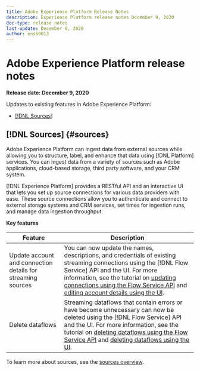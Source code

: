 ```yaml
---
title: Adobe Experience Platform Release Notes
description: Experience Platform release notes December 9, 2020
doc-type: release notes
last-update: December 9, 2020
author: ens60013
---
```


# Adobe Experience Platform release notes 

**Release date: December 9, 2020**

Updates to existing features in Adobe Experience Platform:

- [[!DNL Sources]](#sources)

## [!DNL Sources] {#sources}

Adobe Experience Platform can ingest data from external sources while allowing you to structure, label, and enhance that data using [!DNL Platform] services. You can ingest data from a variety of sources such as Adobe applications, cloud-based storage, third party software, and your CRM system.

[!DNL Experience Platform] provides a RESTful API and an interactive UI that lets you set up source connections for various data providers with ease. These source connections allow you to authenticate and connect to external storage systems and CRM services, set times for ingestion runs, and manage data ingestion throughput.

**Key features**

| Feature | Description |
| ------- | ----------- |
| Update account and connection details for streaming sources | You can now update the names, descriptions, and credentials of existing streaming connections using the [!DNL Flow Service] API and the UI. For more information, see the tutorial on [updating connections using the Flow Service API](../../sources/tutorials/api/update.md) and [editing account details using the UI](../../sources/tutorials/ui/monitor.md). |
| Delete dataflows | Streaming dataflows that contain errors or have become unnecessary can now be deleted using the [!DNL Flow Service] API and the UI. For more information, see the tutorial on [deleting dataflows using the Flow Service API](../../sources/tutorials/api/delete-dataflows.md) and [deleting dataflows using the UI](../../sources/tutorials/ui/delete.md). |

To learn more about sources, see the [sources overview](../../sources/home.md).